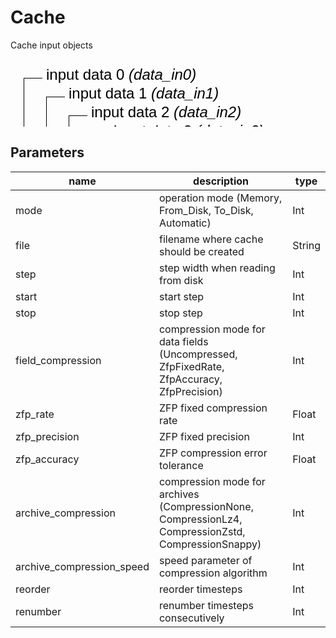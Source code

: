 
# Cache
Cache input objects

<svg width="2100" height="450" >
<style>.text { font: normal 24.0px sans-serif;}tspan{ font: italic 24.0px sans-serif;}.moduleName{ font: italic 30px sans-serif;}</style>
<rect x="0" y="180" width="210" height="90" rx="5" ry="5" style="fill:#64c8c8ff;" />
<rect x="6.0" y="180" width="30" height="30" rx="0" ry="0" style="fill:#c81e1eff;" >
<title>data_in0</title></rect>
<rect x="21.0" y="30" width="1.0" height="150" rx="0" ry="0" style="fill:#000000;" />
<rect x="21.0" y="30" width="30" height="1.0" rx="0" ry="0" style="fill:#000000;" />
<text x="57.0" y="33.0" class="text" >input data 0<tspan> (data_in0)</tspan></text>
<rect x="42.0" y="180" width="30" height="30" rx="0" ry="0" style="fill:#c81e1eff;" >
<title>data_in1</title></rect>
<rect x="57.0" y="60" width="1.0" height="120" rx="0" ry="0" style="fill:#000000;" />
<rect x="57.0" y="60" width="30" height="1.0" rx="0" ry="0" style="fill:#000000;" />
<text x="93.0" y="63.0" class="text" >input data 1<tspan> (data_in1)</tspan></text>
<rect x="78.0" y="180" width="30" height="30" rx="0" ry="0" style="fill:#c81e1eff;" >
<title>data_in2</title></rect>
<rect x="93.0" y="90" width="1.0" height="90" rx="0" ry="0" style="fill:#000000;" />
<rect x="93.0" y="90" width="30" height="1.0" rx="0" ry="0" style="fill:#000000;" />
<text x="129.0" y="93.0" class="text" >input data 2<tspan> (data_in2)</tspan></text>
<rect x="114.0" y="180" width="30" height="30" rx="0" ry="0" style="fill:#c81e1eff;" >
<title>data_in3</title></rect>
<rect x="129.0" y="120" width="1.0" height="60" rx="0" ry="0" style="fill:#000000;" />
<rect x="129.0" y="120" width="30" height="1.0" rx="0" ry="0" style="fill:#000000;" />
<text x="165.0" y="123.0" class="text" >input data 3<tspan> (data_in3)</tspan></text>
<rect x="150.0" y="180" width="30" height="30" rx="0" ry="0" style="fill:#c81e1eff;" >
<title>data_in4</title></rect>
<rect x="165.0" y="150" width="1.0" height="30" rx="0" ry="0" style="fill:#000000;" />
<rect x="165.0" y="150" width="30" height="1.0" rx="0" ry="0" style="fill:#000000;" />
<text x="201.0" y="153.0" class="text" >input data 4<tspan> (data_in4)</tspan></text>
<rect x="6.0" y="240" width="30" height="30" rx="0" ry="0" style="fill:#c8c81eff;" >
<title>data_out0</title></rect>
<rect x="21.0" y="270" width="1.0" height="150" rx="0" ry="0" style="fill:#000000;" />
<rect x="21.0" y="420" width="30" height="1.0" rx="0" ry="0" style="fill:#000000;" />
<text x="57.0" y="423.0" class="text" >output data 0<tspan> (data_out0)</tspan></text>
<rect x="42.0" y="240" width="30" height="30" rx="0" ry="0" style="fill:#c8c81eff;" >
<title>data_out1</title></rect>
<rect x="57.0" y="270" width="1.0" height="120" rx="0" ry="0" style="fill:#000000;" />
<rect x="57.0" y="390" width="30" height="1.0" rx="0" ry="0" style="fill:#000000;" />
<text x="93.0" y="393.0" class="text" >output data 1<tspan> (data_out1)</tspan></text>
<rect x="78.0" y="240" width="30" height="30" rx="0" ry="0" style="fill:#c8c81eff;" >
<title>data_out2</title></rect>
<rect x="93.0" y="270" width="1.0" height="90" rx="0" ry="0" style="fill:#000000;" />
<rect x="93.0" y="360" width="30" height="1.0" rx="0" ry="0" style="fill:#000000;" />
<text x="129.0" y="363.0" class="text" >output data 2<tspan> (data_out2)</tspan></text>
<rect x="114.0" y="240" width="30" height="30" rx="0" ry="0" style="fill:#c8c81eff;" >
<title>data_out3</title></rect>
<rect x="129.0" y="270" width="1.0" height="60" rx="0" ry="0" style="fill:#000000;" />
<rect x="129.0" y="330" width="30" height="1.0" rx="0" ry="0" style="fill:#000000;" />
<text x="165.0" y="333.0" class="text" >output data 3<tspan> (data_out3)</tspan></text>
<rect x="150.0" y="240" width="30" height="30" rx="0" ry="0" style="fill:#c8c81eff;" >
<title>data_out4</title></rect>
<rect x="165.0" y="270" width="1.0" height="30" rx="0" ry="0" style="fill:#000000;" />
<rect x="165.0" y="300" width="30" height="1.0" rx="0" ry="0" style="fill:#000000;" />
<text x="201.0" y="303.0" class="text" >output data 4<tspan> (data_out4)</tspan></text>
<text x="6.0" y="235.5" class="moduleName" >Cache</text></svg>

## Parameters
|name|description|type|
|-|-|-|
|mode|operation mode (Memory, From_Disk, To_Disk, Automatic)|Int|
|file|filename where cache should be created|String|
|step|step width when reading from disk|Int|
|start|start step|Int|
|stop|stop step|Int|
|field_compression|compression mode for data fields (Uncompressed, ZfpFixedRate, ZfpAccuracy, ZfpPrecision)|Int|
|zfp_rate|ZFP fixed compression rate|Float|
|zfp_precision|ZFP fixed precision|Int|
|zfp_accuracy|ZFP compression error tolerance|Float|
|archive_compression|compression mode for archives (CompressionNone, CompressionLz4, CompressionZstd, CompressionSnappy)|Int|
|archive_compression_speed|speed parameter of compression algorithm|Int|
|reorder|reorder timesteps|Int|
|renumber|renumber timesteps consecutively|Int|
